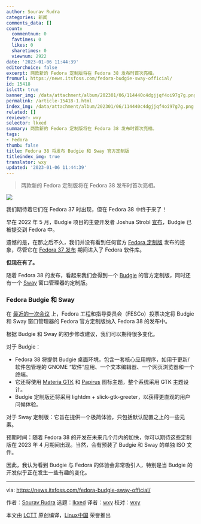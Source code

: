 ```yaml
---
author: Sourav Rudra
categories: 新闻
comments_data: []
count:
  commentnum: 0
  favtimes: 0
  likes: 0
  sharetimes: 0
  viewnum: 2922
date: '2023-01-06 11:44:39'
editorchoice: false
excerpt: 两款新的 Fedora 定制版将在 Fedora 38 发布时首次亮相。
fromurl: https://news.itsfoss.com/fedora-budgie-sway-official/
id: 15418
islctt: true
banner_img: /data/attachment/album/202301/06/114440c4dgjjqf4oi97g7g.png
permalink: /article-15418-1.html
index_img: /data/attachment/album/202301/06/114440c4dgjjqf4oi97g7g.png.thumb.jpg
related: []
reviewer: wxy
selector: lkxed
summary: 两款新的 Fedora 定制版将在 Fedora 38 发布时首次亮相。
tags:
- Fedora
thumb: false
title: Fedora 38 将发布 Budgie 和 Sway 官方定制版
titleindex_img: true
translator: wxy
updated: '2023-01-06 11:44:39'
---
```



> 
> 两款新的 Fedora 定制版将在 Fedora 38 发布时首次亮相。
> 
> 
> 


![](/data/attachment/album/202301/06/114440c4dgjjqf4oi97g7g.png)


我们期待着它们在 Fedora 37 时出现，但在 Fedora 38 中终于来了！


早在 2022 年 5 月，Budgie 项目的主要开发者 Joshua Strobl [宣布](https://www.reddit.com/r/Fedora/comments/uq3gah/budgie_desktop_has_now_been_submitted_for/)，Budgie 已被提交到 Fedora 中。


遗憾的是，在那之后不久，我们并没有看到任何官方 [Fedora 定制版](https://spins.fedoraproject.org) 发布的迹象，尽管它在 [Fedora 37 发布](https://news.itsfoss.com/fedora-37-release/) 期间进入了 Fedora 软件库。


**但现在有了。**


随着 Fedora 38 的发布，看起来我们会得到一个 [Budgie](https://blog.buddiesofbudgie.org) 的官方定制版，同时还有一个 [Sway](https://swaywm.org) 窗口管理器的定制版。


### Fedora Budgie 和 Sway


在 [最近的一次会议](https://lists.fedoraproject.org/archives/list/devel@lists.fedoraproject.org/thread/RNJZUX3ZI34DIX6E4PVDKYQWCOFDQ4UY/) 上，Fedora 工程和指导委员会（FESCo）投票决定将 Budgie 和 Sway 窗口管理器的 Fedora 官方定制版纳入 Fedora 38 的发布中。


根据 Budgie 和 Sway 的初步修改建议，我们可以期待很多变化。


对于 Budgie：


* Fedora 38 将提供 Budgie 桌面环境，包含一套核心应用程序，如用于更新/软件包管理的 GNOME “软件”应用、一个文本编辑器、一个网页浏览器和一个终端。
* 它还将使用 [Materia GTK](https://github.com/nana-4/materia-theme) 和 [Papirus](https://github.com/PapirusDevelopmentTeam/papirus-icon-theme) 图标主题，整个系统采用 GTK 主题设计。
* Budgie 定制版还将采用 lightdm + slick-gtk-greeter，以获得更直观的用户问候体验。


对于 Sway 定制版：它旨在提供一个极简体验，只包括默认配置之上的一些元素。


预期时间：随着 Fedora 38 的开发在未来几个月内的加快，你可以期待这些定制版在 2023 年 4 月期间出现。当然，会有预装了 Budgie 和 Sway 的单独 ISO 文件。


因此，我认为看到 Budgie 与 Fedora 的体验会非常吸引人，特别是当 Budgie 的开发似乎正在发生一些有趣的变化。




---


via: <https://news.itsfoss.com/fedora-budgie-sway-official/>


作者：[Sourav Rudra](https://news.itsfoss.com/author/sourav/) 选题：[lkxed](https://github.com/lkxed) 译者：[wxy](https://github.com/wxy) 校对：[wxy](https://github.com/wxy)


本文由 [LCTT](https://github.com/LCTT/TranslateProject) 原创编译，[Linux中国](https://linux.cn/) 荣誉推出